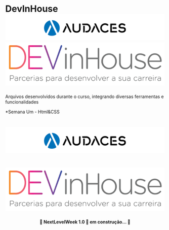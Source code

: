 # DevInHouse <img src="./Assets/audaces.png"> <img src="./Assets/logo-dev-in-01.png">
Arquivos desenvolvidos durante o curso, integrando diversas ferramentas e funcionalidades

*Semana Um - Html&CSS

<h1 align="left">
<img src="./Assets/audaces.png">
<h1 align="right">
<img src="./Assets/logo-dev-in-01.png">
</h1>

<h4 align="center"> 
	🚧 NextLevelWeek 1.0 🚀 em construção... 🚧
</h4>
